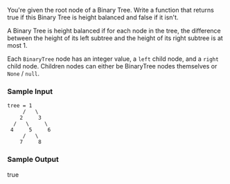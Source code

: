 You're given the root node of a Binary Tree. 
Write a function that returns true if this Binary Tree is height balanced and false if it isn't.

A Binary Tree is height balanced if for each node in the tree, 
the difference between the height of its left subtree and the height of its right subtree is at most 1.

Each `BinaryTree` node has an integer value, a `left` child node, and a `right` child node.
Children nodes can either be BinaryTree nodes themselves or `None` / `null`.


### Sample Input
```
tree = 1
     /   \
    2     3
  /   \     \
 4     5     6
     /   \
    7     8
```


### Sample Output
true
